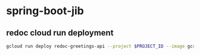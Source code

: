 # spring-boot-jib

## redoc cloud run deployment

```bash
gcloud run deploy redoc-greetings-api --project $PROJECT_ID --image gcr.io/$PROJECT_ID/redoc --platform managed --region us-central1 --port 80 --cpu 1 --memory 256Mi --concurrency 80 --timeout 300 --update-env-vars SPEC_URL=https://<CLOUD_RUN_SPRING_BOOT_BASE_URI>/swagger.yaml
```
